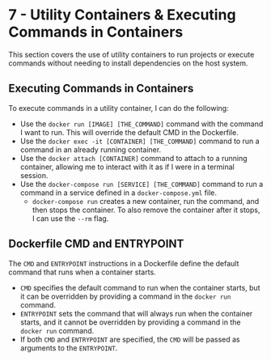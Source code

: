 # 7 - Utility Containers & Executing Commands in Containers

This section covers the use of utility containers to run projects or execute commands without needing to install dependencies on the host system.

## Executing Commands in Containers

To execute commands in a utility container, I can do the following:

- Use the `docker run [IMAGE] [THE_COMMAND]` command with the command I want to run. This will override the default CMD in the Dockerfile.
- Use the `docker exec -it [CONTAINER] [THE_COMMAND]` command to run a command in an already running container.
- Use the `docker attach [CONTAINER]` command to attach to a running container, allowing me to interact with it as if I were in a terminal session.
- Use the `docker-compose run [SERVICE] [THE_COMMAND]` command to run a command in a service defined in a `docker-compose.yml` file.
  - `docker-compose run` creates a new container, run the command, and then stops the container. To also remove the container after it stops, I can use the `--rm` flag.

## Dockerfile CMD and ENTRYPOINT

The `CMD` and `ENTRYPOINT` instructions in a Dockerfile define the default command that runs when a container starts.

- `CMD` specifies the default command to run when the container starts, but it can be overridden by providing a command in the `docker run` command.
- `ENTRYPOINT` sets the command that will always run when the container starts, and it cannot be overridden by providing a command in the `docker run` command.
- If both `CMD` and `ENTRYPOINT` are specified, the `CMD` will be passed as arguments to the `ENTRYPOINT`.